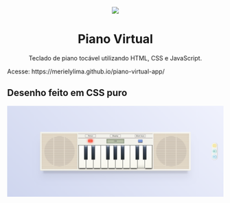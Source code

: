 
<p align="center">
  <img src="https://user-images.githubusercontent.com/58087344/118175221-352ee000-b406-11eb-9eff-79aba96e7091.png" />
</p>

<h1 align="center"> Piano Virtual </h1>

<p  align="center" > Teclado de piano tocável utilizando HTML, CSS e JavaScript. </p>
Acesse: https://merielylima.github.io/piano-virtual-app/

<h2> Desenho feito em CSS puro </h2>

![piano-image](https://github.com/merielylima/piano-virtual-app/blob/main/img/piano.png?raw=true)


